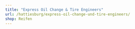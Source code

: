 ```yaml
---
title: "Express Oil Change & Tire Engineers"
url: /hattiesburg/express-oil-change-und-tire-engineers/
shop: Reifen
---
```

